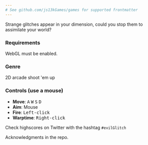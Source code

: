```yaml
---
# See github.com/js13kGames/games for supported frontmatter
---
```

Strange glitches appear in your dimension, could you stop them to assimilate your world?

### Requirements
WebGL must be enabled.

### Genre
2D arcade shoot 'em up

### Controls (use a mouse)
* **Move**: <kbd>A</kbd> <kbd>W</kbd> <kbd>S</kbd> <kbd>D</kbd>
* **Aim**: Mouse
* **Fire**: <kbd>Left-click</kbd>
* **Warptime**: <kbd>Right-click</kbd>

Check highscores on Twitter with the hashtag `#evilGlitch`

Acknowledgments in the repo.